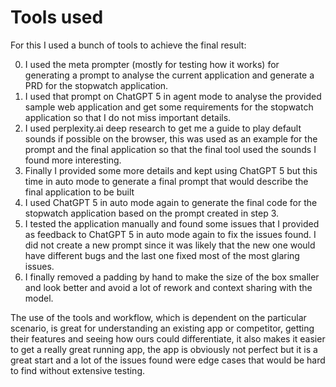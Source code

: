# Tools used
For this I used a bunch of tools to achieve the final result:

0. I used the meta prompter (mostly for testing how it works) for generating a prompt to analyse the current application and generate a PRD for the stopwatch application.
1. I used that prompt on ChatGPT 5 in agent mode to analyse the provided sample web application and get some requirements for the stopwatch application so that I do not miss important details.
2. I used perplexity.ai deep research to get me a guide to play default sounds if possible on the browser, this was used as an example for the prompt and the final application so that the final tool used the sounds I found more interesting.
3. Finally I provided some more details and kept using ChatGPT 5 but this time in auto mode to generate a final prompt that would describe the final application to be built
4. I used ChatGPT 5 in auto mode again to generate the final code for the stopwatch application based on the prompt created in step 3.
5. I tested the application manually and found some issues that I provided as feedback to ChatGPT 5 in auto mode again to fix the issues found.  I did not create a new prompt since it was likely that the new one would have different bugs and the last one fixed most of the most glaring issues.
6. I finally removed a padding by hand to make the size of the box smaller and look better and avoid a lot of rework and context sharing with the model.

The use of the tools and workflow, which is dependent on the particular scenario, is great for understanding an existing app or competitor, getting their features and seeing how ours could differentiate, it also makes it easier to get a really great running app, the app is obviously not perfect but it is a great start and a lot of the issues found were edge cases that would be hard to find without extensive testing.